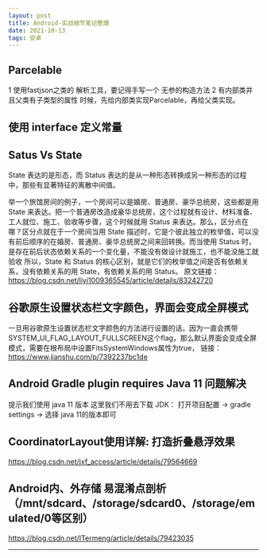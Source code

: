```yaml
---
layout: post
title: Android-实战细节笔记整理
date: 2021-10-13
tags: 安卓
---
```


## Parcelable
1 使用fastjson之类的 解析工具，要记得手写一个 无参的构造方法
2 有内部类并且父类有子类型的属性 时候，先给内部类实现Parcelable，再给父类实现。

## 使用 interface 定义常量

## Satus Vs State
State 表达的是形态，而 Status 表达的是从一种形态转换成另一种形态的过程中，那些有显著特征的离散中间值。

举一个旅馆房间的例子，一个房间可以是婚房、普通房、豪华总统房，这些都是用 State 来表达。把一个普通房改造成豪华总统房，这个过程就有设计、材料准备、工人就位、施工、验收等步骤，这个时候就用 Status 来表达。那么，区分点在哪？区分点就在于一个房间当用 State 描述时，它是个彼此独立的枚举值，可以没有前后顺序的在婚房、普通房、豪华总统房之间来回转换。而当使用 Status 时，是存在前后状态依赖关系的一个变化量，不能没有做设计就施工，也不能没施工就验收
所以，State 和 Status 的核心区别，就是它们的枚举值之间是否有依赖关系，没有依赖关系的用 State，有依赖关系的用 Status。
原文链接：https://blog.csdn.net/liyi1009365545/article/details/83242720

## 谷歌原生设置状态栏文字颜色，界面会变成全屏模式
一旦用谷歌原生设置状态栏文字颜色的方法进行设置的话，因为一直会携带SYSTEM_UI_FLAG_LAYOUT_FULLSCREEN这个flag，那么默认界面会变成全屏模式，需要在根布局中设置FitsSystemWindows属性为true，
链接：https://www.jianshu.com/p/7392237bc1de

## Android Gradle plugin requires Java 11 问题解决
提示我们使用 java 11 版本
这里我们不用去下载 JDK： 打开项目配置 -> gradle settings -> 选择 java 11的版本即可

## CoordinatorLayout使用详解: 打造折叠悬浮效果
https://blog.csdn.net/jxf_access/article/details/79564669

## Android内、外存储 易混淆点剖析（/mnt/sdcard、/storage/sdcard0、/storage/emulated/0等区别）
https://blog.csdn.net/ITermeng/article/details/79423035






















-----------
